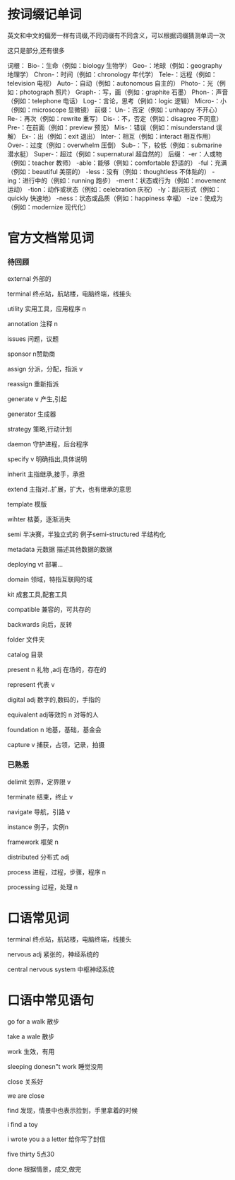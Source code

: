 # 按词缀记单词

英文和中文的偏旁一样有词缀,不同词缀有不同含义，可以根据词缀猜测单词一次

这只是部分,还有很多

词根：
Bio-：生命（例如：biology 生物学）
Geo-：地球（例如：geography 地理学）
Chron-：时间（例如：chronology 年代学）
Tele-：远程（例如：television 电视）
Auto-：自动（例如：autonomous 自主的）
Photo-：光（例如：photograph 照片）
Graph-：写，画（例如：graphite 石墨）
Phon-：声音（例如：telephone 电话）
Log-：言论，思考（例如：logic 逻辑）
Micro-：小（例如：microscope 显微镜）
前缀：
Un-：否定（例如：unhappy 不开心）
Re-：再次（例如：rewrite 重写）
Dis-：不，否定（例如：disagree 不同意）
Pre-：在前面（例如：preview 预览）
Mis-：错误（例如：misunderstand 误解）
Ex-：出（例如：exit 退出）
Inter-：相互（例如：interact 相互作用）
Over-：过度（例如：overwhelm 压倒）
Sub-：下，较低（例如：submarine 潜水艇）
Super-：超过（例如：supernatural 超自然的）
后缀：
-er：人或物（例如：teacher 教师）
-able：能够（例如：comfortable 舒适的）
-ful：充满（例如：beautiful 美丽的）
-less：没有（例如：thoughtless 不体贴的）
-ing：进行中的（例如：running 跑步）
-ment：状态或行为（例如：movement 运动）
-tion：动作或状态（例如：celebration 庆祝）
-ly：副词形式（例如：quickly 快速地）
-ness：状态或品质（例如：happiness 幸福）
-ize：使成为（例如：modernize 现代化）

# 官方文档常见词

### 

### 待回顾

external  外部的

terminal   终点站，航站楼，电脑终端，线接头

utility  实用工具，应用程序 n

annotation  注释 n

issues 问题，议题

sponsor n赞助商

assign  分派，分配，指派  v

reassign 重新指派

generate v 产生,引起

generator 生成器

strategy 策略,行动计划

daemon 守护进程，后台程序

specify    v  明确指出,具体说明

inherit 主指继承,接手，承担

extend  主指对..扩展，扩大，也有继承的意思

template 模版

wihter  枯萎，逐渐消失

semi  半决赛，半独立式的   例子semi-structured  半结构化

metadata  元数据   描述其他数据的数据

deploying  vt 部署...

domain   领域，特指互联网的域

kit   成套工具,配套工具

compatible  兼容的，可共存的

backwards   向后，反转

folder   文件夹

catalog 目录

present   n 礼物 ,adj 在场的，存在的

represent 代表 v

digital  adj 数字的,数码的，手指的

equivalent  adj等效的  n 对等的人

foundation  n 地基，基础，基金会

capture  v 捕获，占领，记录，拍摄



### 已熟悉

delimit 划界，定界限 v

terminate 结束，终止 v

navigate  导航，引路  v

instance 例子，实例n

framework  框架 n

distributed 分布式 adj

process 进程，过程，步骤，程序 n

processing  过程，处理 n



# 口语常见词

terminal   终点站，航站楼，电脑终端，线接头

nervous   adj 紧张的，神经系统的

central nervous system 中枢神经系统



# 口语中常见语句

go for a walk 散步

take a wale 散步

work  生效，有用

sleeping donesn"t  work    睡觉没用

close   关系好

we are close 

find  发现，情景中也表示捡到，手里拿着的时候

i find  a toy

i wrote you a a letter 给你写了封信

five thirty  5点30

done   根据情景，成交,做完